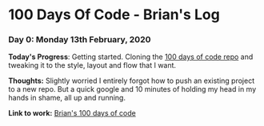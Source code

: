 # 100 Days Of Code - Brian's Log

### Day 0: Monday 13th February, 2020

**Today's Progress**: Getting started. Cloning the [100 days of code repo](https://github.com/Kallaway/100-days-of-code) and tweaking it to the style, layout and flow that I want.

**Thoughts:** Slightly worried I entirely forgot how to push an existing project to a new repo. But a quick google and 10 minutes of holding my head in my hands in shame, all up and running.

**Link to work:** [Brian's 100 days of code](https://github.com/briansay/100-days-of-code)
